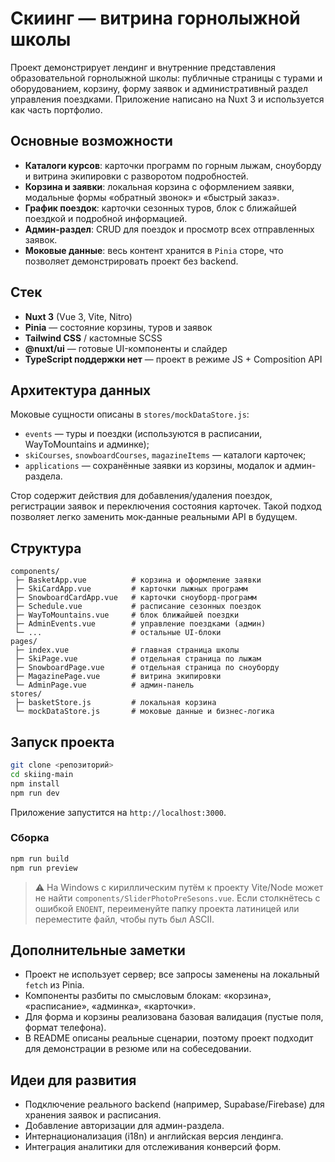 # Скиинг — витрина горнолыжной школы

Проект демонстрирует лендинг и внутренние представления образовательной горнолыжной школы: публичные страницы с турами и оборудованием, корзину, форму заявок и административный раздел управления поездками. Приложение написано на Nuxt 3 и используется как часть портфолио.

## Основные возможности

- **Каталоги курсов**: карточки программ по горным лыжам, сноуборду и витрина экипировки с разворотом подробностей.
- **Корзина и заявки**: локальная корзина с оформлением заявки, модальные формы «обратный звонок» и «быстрый заказ».
- **График поездок**: карточки сезонных туров, блок с ближайшей поездкой и подробной информацией.
- **Админ-раздел**: CRUD для поездок и просмотр всех отправленных заявок.
- **Моковые данные**: весь контент хранится в `Pinia` сторе, что позволяет демонстрировать проект без backend.

## Стек

- **Nuxt 3** (Vue 3, Vite, Nitro)
- **Pinia** — состояние корзины, туров и заявок
- **Tailwind CSS** / кастомные SCSS
- **@nuxt/ui** — готовые UI-компоненты и слайдер
- **TypeScript поддержки нет** — проект в режиме JS + Composition API

## Архитектура данных

Моковые сущности описаны в `stores/mockDataStore.js`:

- `events` — туры и поездки (используются в расписании, WayToMountains и админке);
- `skiCourses`, `snowboardCourses`, `magazineItems` — каталоги карточек;
- `applications` — сохранённые заявки из корзины, модалок и админ-раздела.

Стор содержит действия для добавления/удаления поездок, регистрации заявок и переключения состояния карточек. Такой подход позволяет легко заменить мок‑данные реальными API в будущем.

## Структура

```
components/
 ├─ BasketApp.vue          # корзина и оформление заявки
 ├─ SkiCardApp.vue         # карточки лыжных программ
 ├─ SnowboardCardApp.vue   # карточки сноуборд-программ
 ├─ Schedule.vue           # расписание сезонных поездок
 ├─ WayToMountains.vue     # блок ближайшей поездки
 ├─ AdminEvents.vue        # управление поездками (админ)
 └─ ...                    # остальные UI-блоки
pages/
 ├─ index.vue              # главная страница школы
 ├─ SkiPage.vue            # отдельная страница по лыжам
 ├─ SnowboardPage.vue      # отдельная страница по сноуборду
 ├─ MagazinePage.vue       # витрина экипировки
 └─ AdminPage.vue          # админ-панель
stores/
 ├─ basketStore.js         # локальная корзина
 └─ mockDataStore.js       # моковые данные и бизнес-логика
```

## Запуск проекта

```bash
git clone <репозиторий>
cd skiing-main
npm install
npm run dev
```

Приложение запустится на `http://localhost:3000`.

### Сборка

```bash
npm run build
npm run preview
```

> ⚠️ На Windows с кириллическим путём к проекту Vite/Node может не найти `components/SliderPhotoPreSesons.vue`. Если столкнётесь с ошибкой `ENOENT`, переименуйте папку проекта латиницей или переместите файл, чтобы путь был ASCII.

## Дополнительные заметки

- Проект не использует сервер; все запросы заменены на локальный `fetch` из Pinia.
- Компоненты разбиты по смысловым блокам: «корзина», «расписание», «админка», «карточки».
- Для форма и корзины реализована базовая валидация (пустые поля, формат телефона).
- В README описаны реальные сценарии, поэтому проект подходит для демонстрации в резюме или на собеседовании.

## Идеи для развития

- Подключение реального backend (например, Supabase/Firebase) для хранения заявок и расписания.
- Добавление авторизации для админ-раздела.
- Интернационализация (i18n) и английская версия лендинга.
- Интеграция аналитики для отслеживания конверсий форм.


